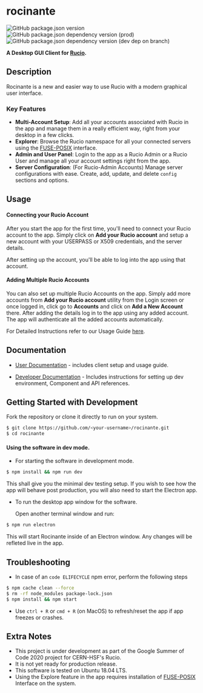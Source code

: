# rocinante
![GitHub package.json version](https://img.shields.io/github/package-json/v/viveknigam3003/rocinante?style=flat-square)
![GitHub package.json dependency version (prod)](https://img.shields.io/github/package-json/dependency-version/viveknigam3003/rocinante/react?style=flat-square)
![GitHub package.json dependency version (dev dep on branch)](https://img.shields.io/github/package-json/dependency-version/viveknigam3003/rocinante/dev/electron?style=flat-square)

**A Desktop GUI Client for [Rucio](https://github.com/rucio/rucio).**

## Description

Rocinante is a new and easier way to use Rucio with a modern graphical user interface.

### Key Features
* **Multi-Account Setup**: Add all your accounts associated with Rucio in the app and manage them in a really efficient way, right from your desktop in a few clicks.
* **Explorer**: Browse the Rucio namespace for all your connected servers using the [FUSE-POSIX](https://github.com/rucio/fuse-posix) interface.
* **Admin and User Panel**: Login to the app as a Rucio Admin or a Rucio User and manage all your account settings right from the app.
* **Server Configuration**: (For Rucio-Admin Accounts) Manage server configurations with ease.
Create, add, update, and delete `config` sections and options.

## Usage

#### Connecting your Rucio Account

After you start the app for the first time, you'll need to connect your Rucio account to the app.
Simply click on __Add your Rucio account__ and setup a new account with your USERPASS or X509 credentials, and the server details.

After setting up the account, you'll be able to log into the app using that account.

#### Adding Multiple Rucio Accounts

You can also set up multiple Rucio Accounts on the app. 
Simply add more accounts from __Add your Rucio account__ utility from the Login screen or once logged in, click go to **Accounts** and click on **Add a New Account** there.
After adding the details log in to the app using any added account. 
The app will authenticate all the added accounts automatically.

For Detailed Instructions refer to our Usage Guide [here](https://github.com/viveknigam3003/rocinante/blob/master/docs/README.md).

## Documentation

* [User Documentation](https://github.com/viveknigam3003/rocinante/tree/master/docs) - includes client setup and usage guide.

* [Developer Documentation](https://github.com/viveknigam3003/rocinante/tree/master/docs/dev) - Includes instructions for setting up dev environment, Component and API references.

## Getting Started with Development

Fork the repository or clone it directly to run on your system.

```BASH
$ git clone https://github.com/<your-username>/rocinante.git
$ cd rocinante
```

#### Using the software in dev mode.

* For starting the software in development mode.

```BASH
$ npm install && npm run dev
```

This shall give you the minimal dev testing setup.
If you wish to see how the app will behave post production, you will also need to start the Electron app.

* To run the desktop app window for the software. 

  Open another terminal window and run:

```BASH
$ npm run electron
```

This will start Rocinante inside of an Electron window.
Any changes will be refleted live in the app.

## Troubleshooting

* In case of an `code ELIFECYCLE` npm error, perform the following steps

```BASH
$ npm cache clean --force
$ rm -rf node_modules package-lock.json
$ npm install && npm start
```

* Use `ctrl + R` or `cmd + R` (on MacOS) to refresh/reset the app if app freezes or crashes.

## Extra Notes

* This project is under development as part of the Google Summer of Code 2020 project for CERN-HSF's Rucio.
* It is not yet ready for production release.
* This software is tested on Ubuntu 18.04 LTS.
* Using the Explore feature in the app requires installation of [FUSE-POSIX](https://github.com/rucio/fuse-posix) Interface on the system.
